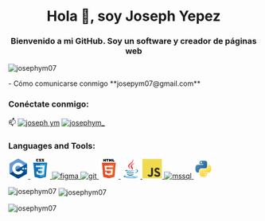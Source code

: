 <h1 align="center">Hola 👋, soy Joseph Yepez</h1><h3 align="center">
Bienvenido a mi GitHub. Soy un software y creador de páginas web</h3><p align="left"> <img src="https://komarev.com/ghpvc/?username=josephym07&label=Profile%20views&color=0e75b6&style=flat" alt="josephym07" /> </p>- Cómo comunicarse conmigo **josepym07@gmail.com**

<h3 align="left">Conéctate conmigo:</h3><p align="left">





📫 <a href="https://fb.com/joseph ym" target="blank"><img align="center" src="https://raw.githubusercontent.com/rahuldkjain/github-profile-readme-generator/master/src/images/icons/Social/facebook.svg" alt="joseph ym" height="30" width="40" /></a>
<a href="https://instagram.com/josephym_" target="blank"><img align="center" src=" https://raw.githubusercontent.com/rahuldkjain/github-profile-readme-generator/master/src/images/icons/Social/instagram.svg" alt="josephym_" height="30" width="40" /></a>
</p><h3 align="left">Languages and Tools:</h3><p align="left">


<a href="https://www.w3schools.com/cpp/" target="_blank" rel="noreferrer"> <img src="https://raw.githubusercontent.com/devicons/devicon/master/icons/cplusplus/cplusplus-original.svg" alt="cplusplus" width="40" height="40"/> </a> <a href="https://www.w3schools.com/css/" target="_blank" rel="noreferrer"> <img src="https://raw.githubusercontent.com/devicons/devicon/master/icons/css3/css3-original-wordmark.svg" alt="css3" width="40" height="40"/> </a> <a href="https://www.figma.com/" target="_blank" rel="noreferrer"> <img src="https://www.vectorlogo.zone/logos/figma/figma-icon.svg" alt="figma" width="40" height="40"/> </a> <a href="https://git-scm.com/" target="_blank" rel="noreferrer"> <img src="https://www.vectorlogo.zone/logos/git-scm/git-scm-icon.svg" alt="git" width="40" height="40"/> </a> <a href="https://www.w3.org/html/" target="_blank" rel="noreferrer"> <img src="https://raw.githubusercontent.com/devicons/devicon/master/icons/html5/html5-original-wordmark.svg" alt="html5" width="40" height="40"/> </a> <a href="https://www.java.com" target="_blank" rel="noreferrer"> <img src="https://raw.githubusercontent.com/devicons/devicon/master/icons/java/java-original.svg" alt="java" width="40" height="40"/> </a> <a href="https://developer.mozilla.org/en-US/docs/Web/JavaScript" target="_blank" rel="noreferrer"> <img src="https://raw.githubusercontent.com/devicons/devicon/master/icons/javascript/javascript-original.svg" alt="javascript" width="40" height="40"/> </a> <a href="https://www.microsoft.com/en-us/sql-server" target="_blank" rel="noreferrer"> <img src="https://www.svgrepo.com/show/303229/microsoft-sql-server-logo.svg" alt="mssql" width="40" height="40"/> </a> <a href="https://www.python.org" target="_blank" rel="noreferrer"> <img src="https://raw.githubusercontent.com/devicons/devicon/master/icons/python/python-original.svg" alt="python" width="40" height="40"/> </a> </p>

<p><img align="left" src="https://github-readme-stats.vercel.app/api/top-langs?username=josephym07&show_icons=true&locale=en&layout=compact" alt="josephym07" /></p><p>&nbsp;<img align="center" src="https://github-readme-stats.vercel.app/api?username=josephym07&show_icons=true&locale=en" alt="josephym07" /></p>



<p><img align="center" src="https://github-readme-streak-stats.herokuapp.com/?user=josephym07&" alt="josephym07" /></p>

